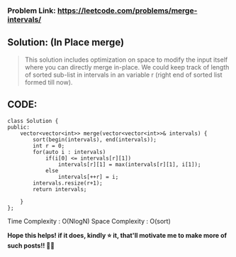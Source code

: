 ### Problem Link: https://leetcode.com/problems/merge-intervals/

## Solution: (In Place merge)

> This solution includes optimization on space to modify the input itself where you can directly merge in-place. 
> We could keep track of length of sorted sub-list in intervals in an variable r (right end of sorted list formed till now). 

## CODE:
```
class Solution {
public:
    vector<vector<int>> merge(vector<vector<int>>& intervals) {
        sort(begin(intervals), end(intervals));
        int r = 0;
        for(auto i : intervals)
            if(i[0] <= intervals[r][1])                          
                intervals[r][1] = max(intervals[r][1], i[1]);
            else                                              
                intervals[++r] = i;
        intervals.resize(r+1);
        return intervals;

    }
};
```

Time Complexity : O(NlogN)
Space Complexity : O(sort)

**Hope this helps! if it does, kindly ⭐ it, that'll motivate me to make more of such posts!! 🌈🌞**
